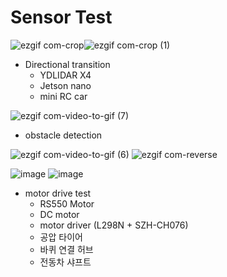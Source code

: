 # Sensor Test


![ezgif com-crop](https://user-images.githubusercontent.com/50096655/85111144-e3f68a80-b24e-11ea-9896-1b3ff2e2e361.gif)![ezgif com-crop (1)](https://user-images.githubusercontent.com/50096655/85111164-e9ec6b80-b24e-11ea-9f9d-89db8820292a.gif)

* Directional transition
  * YDLIDAR X4
  * Jetson nano
  * mini RC car




![ezgif com-video-to-gif (7)](https://user-images.githubusercontent.com/50096655/85112345-751a3100-b250-11ea-85cf-5338c8d35897.gif)

* obstacle detection



![ezgif com-video-to-gif (6)](https://user-images.githubusercontent.com/50096655/85112211-3f754800-b250-11ea-9e9e-e526aa5cb23b.gif)
![ezgif com-reverse](https://user-images.githubusercontent.com/50096655/85112608-d5a96e00-b250-11ea-8bba-c512bbe721ba.gif)

![image](https://user-images.githubusercontent.com/50096655/85112086-12289a00-b250-11ea-9d14-3ac4a04cf54e.png)
![image](https://user-images.githubusercontent.com/50096655/85112095-1654b780-b250-11ea-8d9b-ede1169ce78e.png)

* motor drive test
  * RS550 Motor
  * DC motor
  * motor driver (L298N +  SZH-CH076) 
  * 공압 타이어
  * 바퀴 연결 허브
  * 전동차 샤프트
